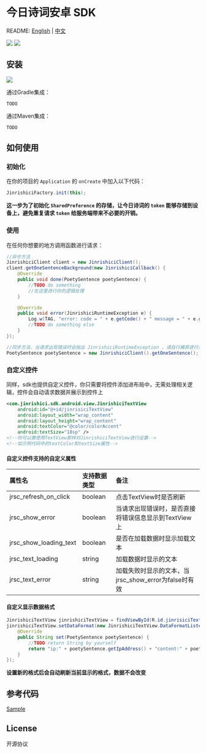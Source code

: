 # 今日诗词安卓 SDK

README: [English](https://github.com/xenv/jinrishici-sdk-android/blob/master/README_EN.md "English") | [中文](https://github.com/xenv/jinrishici-sdk-android/blob/master/README.md "中文")

![](https://img.shields.io/github/last-commit/xenv/jinrishici-sdk-android.svg) ![](https://img.shields.io/github/release-date/xenv/jinrishici-sdk-android.svg)

## 安装
![](https://img.shields.io/github/release/xenv/jinrishici-sdk-android.svg)

通过Gradle集成：

	TODO
通过Maven集成：

	TODO

## 如何使用

### 初始化

在你的项目的 `Application` 的 `onCreate` 中加入以下代码：
```java
JinrishiciFactory.init(this);
```
**这一步为了初始化 `SharedPreference` 的存储，让今日诗词的 `token` 能够存储到设备上，避免重复请求 `token` 给服务端带来不必要的开销。**

### 使用
在任何你想要的地方调用函数进行请求：
```java
//异步方法
JinrishiciClient client = new JinrishiciClient();
client.getOneSentenceBackground(new JinrishiciCallback() {
	@Override
	public void done(PoetySentence poetySentence) {
		//TODO do something
		//在这里进行你的逻辑处理
	}

	@Override
	public void error(JinrishiciRuntimeException e) {
		Log.w(TAG, "error: code = " + e.getCode() + " message = " + e.getMessage());
		//TODO do something else
	}
});

//同步方法，当请求出现错误时会抛出 JinrishiciRuntimeException ，请自行捕获进行处理
PoetySentence poetySentence = new JinrishiciClient().getOneSentence();
```

### 自定义控件
同样，sdk也提供自定义控件，你只需要将控件添加进布局中，无需处理相关逻辑，控件会自动请求数据并展示到控件上
```xml
<com.jinrishici.sdk.android.view.JinrishiciTextView
	android:id="@+id/jinrisiciTextView"
	android:layout_width="wrap_content"
	android:layout_height="wrap_content"
	android:textColor="@color/colorAccent"
	android:textSize="18sp" />
<!--你可以像使用TextView那样对JinrishiciTextView进行设置-->
<!--如示例代码中的textColor和textSize属性-->
```
#### 自定义控件支持的自定义属性

|属性名|支持数据类型|备注|
| :------------ | :------------ | :------------ |
|jrsc_refresh_on_click|boolean|点击TextView时是否刷新|
|jrsc_show_error|boolean|当请求出现错误时，是否直接将错误信息显示到TextView上|
|jrsc_show_loading_text|boolean|是否在加载数据时显示加载文本|
|jrsc_text_loading|string|加载数据时显示的文本|
|jrsc_text_error|string|加载失败时显示的文本，当jrsc_show_error为false时有效|

#### 自定义显示数据格式
```java
JinrishiciTextView jinrishiciTextView = findViewById(R.id.jinrisiciTextView);
jinrishiciTextView.setDataFormat(new JinrishiciTextView.DataFormatListener() {
	@Override
	public String set(PoetySentence poetySentence) {
		//TODO return String by yourself
		return "ip:" + poetySentence.getIpAddress() + "content:" + poetySentence.getData().getContent();
	}
});
```
**设置新的格式后会自动刷新当前显示的格式，数据不会改变**

## 参考代码
[Sample](https://github.com/xenv/jinrishici-sdk-android/blob/master/app/src/main/java/com/jinrishici/sdk/android/demo/MainActivity.java "Sample")

## License
开源协议
